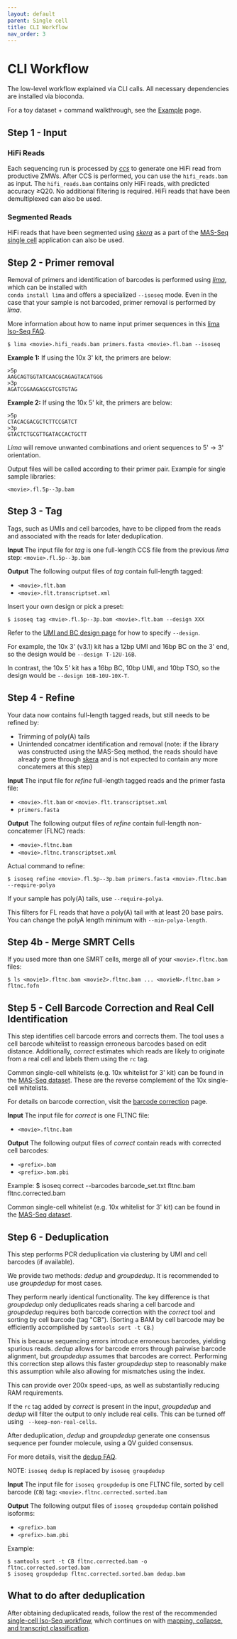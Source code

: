 ```yaml
---
layout: default
parent: Single cell
title: CLI Workflow
nav_order: 3
---
```


# CLI Workflow

The low-level workflow explained via CLI calls. All necessary dependencies are
installed via bioconda.

For a toy dataset + command walkthrough, see the [Example](https://isoseq.how/umi/examples.html) page.

## Step 1 - Input
### HiFi Reads
Each sequencing run is processed by [*ccs*](https://github.com/PacificBiosciences/ccs)
to generate one HiFi read from productive ZMWs.
After CCS is performed, you can use the `hifi_reads.bam` as input.
The `hifi_reads.bam` contains only HiFi reads, with predicted accuracy ≥Q20. No
additional filtering is required. HiFi reads that have been demultiplexed can also be used.

### Segmented Reads
HiFi reads that have been segmented using [*skera*](https://skera.how/) as a part of the [MAS-Seq single cell](https://www.pacb.com/products-and-services/applications/rna-sequencing/single-cell-rna-sequencing/) application can also be used.

## Step 2 - Primer removal

Removal of primers and identification of barcodes is performed using [*lima*](https://lima.how/),
which can be installed with \
`conda install lima` and offers a specialized `--isoseq` mode.
Even in the case that your sample is not barcoded, primer removal is performed
by *lima*.

More information about how to name input primer
sequences in this [lima Iso-Seq FAQ](https://lima.how/faq/isoseq).

    $ lima <movie>.hifi_reads.bam primers.fasta <movie>.fl.bam --isoseq

**Example 1:**
If using the 10x 3' kit, the primers are below:

    >5p
    AAGCAGTGGTATCAACGCAGAGTACATGGG
    >3p
    AGATCGGAAGAGCGTCGTGTAG

**Example 2:**
If using the 10x 5' kit, the primers are below:

    >5p
    CTACACGACGCTCTTCCGATCT
    >3p
    GTACTCTGCGTTGATACCACTGCTT

*Lima* will remove unwanted combinations and orient sequences to 5' → 3' orientation.

Output files will be called according to their primer pair. Example for
single sample libraries:

    <movie>.fl.5p--3p.bam


## Step 3 - Tag
Tags, such as UMIs and cell barcodes, have to be clipped from the reads and
associated with the reads for later deduplication.

**Input**
The input file for *tag* is one full-length CCS file from the previous _lima_ step: `<movie>.fl.5p--3p.bam`

**Output**
The following output files of *tag* contain full-length tagged:
 - `<movie>.flt.bam`
 - `<movie>.flt.transcriptset.xml`

Insert your own design or pick a preset:

    $ isoseq tag <mvie>.fl.5p--3p.bam <movie>.flt.bam --design XXX

Refer to the [UMI and BC design page](https://isoseq.how/umi/umi-barcode-design.html) for how to specify `--design`.

For example, the 10x 3' (v3.1) kit has a 12bp UMI and 16bp BC on the 3' end, so the design would be `--design T-12U-16B`.

In contrast, the 10x 5' kit has a 16bp BC, 10bp UMI, and 10bp TSO, so the design would be `--design 16B-10U-10X-T`.

## Step 4 - Refine
Your data now contains full-length tagged reads, but still needs to be refined by:
 - Trimming of poly(A) tails
 - Unintended concatmer identification and removal (note: if the library was constructed using the MAS-Seq method, the reads should have already gone through [skera](https://skera.how) and is not expected to contain any more concatemers at this step)

**Input**
The input file for *refine* full-length tagged reads and the primer fasta file:
 - `<movie>.flt.bam` or `<movie>.flt.transcriptset.xml`
 - `primers.fasta`

**Output**
The following output files of *refine* contain full-length non-concatemer (FLNC) reads:
 - `<movie>.fltnc.bam`
 - `<movie>.fltnc.transcriptset.xml`

Actual command to refine:

    $ isoseq refine <movie>.fl.5p--3p.bam primers.fasta <movie>.fltnc.bam --require-polya

If your sample has poly(A) tails, use `--require-polya`.

This filters for FL reads that have a poly(A) tail with at least 20 base pairs. You can change the polyA length minimum with `--min-polya-length`.


## Step 4b - Merge SMRT Cells
If you used more than one SMRT cells, merge all of your `<movie>.fltnc.bam` files:

    $ ls <movie1>.fltnc.bam <movie2>.fltnc.bam ... <movieN>.fltnc.bam > fltnc.fofn


## Step 5 - Cell Barcode Correction and Real Cell Identification
This step identifies cell barcode errors and corrects them. The tool uses a cell barcode whitelist to reassign erroneous barcodes based on edit distance. Additionally, *correct* estimates which reads are likely to originate from a real cell and labels them using the `rc` tag.

Common single-cell whitelists (e.g. 10x whitelist for 3' kit) can be found in the [MAS-Seq dataset](https://downloads.pacbcloud.com/public/dataset/MAS-Seq/).
These are the reverse complement of the 10x single-cell whitelists.

For details on barcode correction, visit the [barcode correction](https://isoseq.how/umi/isoseq-correct.html) page.


**Input** The input file for *correct* is one FLTNC file:
 - `<movie>.fltnc.bam`

**Output** The following output files of *correct* contain reads with corrected cell barcodes:
 - `<prefix>.bam`
 - `<prefix>.bam.pbi`

Example:
    $ isoseq correct --barcodes barcode_set.txt fltnc.bam fltnc.corrected.bam

Common single-cell whitelist (e.g. 10x whitelist for 3' kit) can be found in the [MAS-Seq dataset](https://downloads.pacbcloud.com/public/dataset/MAS-Seq/).


## Step 6 - Deduplication
This step performs PCR deduplication via clustering by UMI and cell barcodes (if available).

We provide two methods: *dedup* and *groupdedup*. It is recommended	to use *groupdedup* for most cases.

They perform nearly identical functionality. The key difference is that *groupdedup* only deduplicates
reads sharing a cell barcode and *groupdedup* requires both barcode correction with the *correct* tool and sorting by cell barcode (tag "CB").
(Sorting a BAM by cell barcode may be efficiently accomplished by `samtools sort -t CB`.)

This is because sequencing errors introduce erroneous barcodes, yielding spurious reads.
*dedup* allows for barcode errors through pairwise barcode alignment, but *groupdedup* assumes that barcodes are correct.
Performing this correction step allows this faster *groupdedup* step to reasonably make this assumption while
also allowing for mismatches using the index.

This can provide over 200x speed-ups, as well as substantially reducing RAM requirements.

If the `rc` tag added by *correct* is present in the input, *groupdedup* and *dedup* will filter the output to only include real cells. This can be turned off using ` --keep-non-real-cells`.

After deduplication, *dedup* and *groupdedup* generate one consensus sequence per founder molecule,
using a QV guided consensus.

For more details, visit the [dedup FAQ](https://isoseq.how/umi/dedup-faq.html).

NOTE: `isoseq dedup` is replaced by `isoseq groupdedup`

**Input**
The input file for `isoseq groupdedup` is one FLTNC file, sorted by cell barcode (`CB`) tag: `<movie>.fltnc.corrected.sorted.bam`

**Output**
The following output files of `isoseq groupdedup` contain polished isoforms:
 - `<prefix>.bam`
 - `<prefix>.bam.pbi`

Example:

    $ samtools sort -t CB fltnc.corrected.bam -o fltnc.corrected.sorted.bam
    $ isoseq groupdedup fltnc.corrected.sorted.bam dedup.bam



## What to do after deduplication

After obtaining deduplicated reads, follow the rest of the recommended [single-cell Iso-Seq workflow](https://isoseq.how/getting-started.html#recommended-single-cell-iso-seq-workflow), which continues on with [mapping, collapse, and transcript classification](https://isoseq.how/classification/workflow.html).
